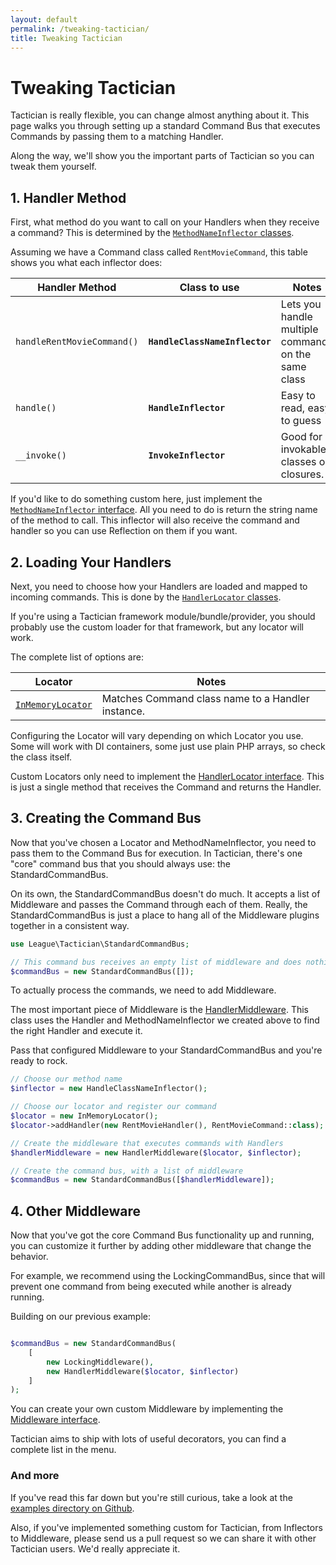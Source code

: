 ```yaml
---
layout: default
permalink: /tweaking-tactician/
title: Tweaking Tactician
---
```


# Tweaking Tactician
Tactician is really flexible, you can change almost anything about it. This page walks you through setting up a standard Command Bus that executes Commands by passing them to a matching Handler.

Along the way, we'll show you the important parts of Tactician so you can tweak them yourself.

## 1. Handler Method
First, what method do you want to call on your Handlers when they receive a command? This is determined by the [`MethodNameInflector` classes](https://github.com/thephpleague/tactician/tree/master/src/Handler/MethodNameInflector). 

Assuming we have a Command class called `RentMovieCommand`, this table shows you what each inflector does: 

Handler Method             | Class to use                   | Notes
---------------------------|--------------------------------|--------------------------------------------------------
`handleRentMovieCommand()` | **`HandleClassNameInflector`** | Lets you handle multiple commands on the same class
`handle()`                 | **`HandleInflector`**          | Easy to read, easy to guess
`__invoke()`               | **`InvokeInflector`**          | Good for invokable classes or closures.

If you'd like to do something custom here, just implement the [`MethodNameInflector` interface](https://github.com/thephpleague/tactician/blob/master/src/Handler/MethodNameInflector/MethodNameInflector.php). All you need to do is return the string name of the method to call. This inflector will also receive the command and handler so you can use Reflection on them if you want.

## 2. Loading Your Handlers
Next, you need to choose how your Handlers are loaded and mapped to incoming commands. This is done by the [`HandlerLocator` classes](https://github.com/thephpleague/tactician/tree/master/src/Handler/Locator). 

If you're using a Tactician framework module/bundle/provider, you should probably use the custom loader for that framework, but any locator will work.

The complete list of options are:

Locator           | Notes
------------------|---------------------------------------------------
[`InMemoryLocator`](https://github.com/thephpleague/tactician/blob/master/src/Handler/Locator/InMemoryLocator.php) | Matches Command class name to a Handler instance.

Configuring the Locator will vary depending on which Locator you use. Some will work with DI containers, some just use plain PHP arrays, so check the class itself.

Custom Locators only need to implement the [HandlerLocator interface](https://github.com/thephpleague/tactician/blob/master/src/Handler/Locator/HandlerLocator.php). This is just a single method that receives the Command and returns the Handler.

## 3. Creating the Command Bus
Now that you've chosen a Locator and MethodNameInflector, you need to pass them to the Command Bus for execution. In Tactician, there's one "core" command bus that you should always use: the StandardCommandBus.

On its own, the StandardCommandBus doesn't do much. It accepts a list of Middleware and passes the Command through each of them. Really, the StandardCommandBus is just a place to hang all of the Middleware plugins together in a consistent way.

~~~ php
use League\Tactician\StandardCommandBus;

// This command bus receives an empty list of middleware and does nothing.
$commandBus = new StandardCommandBus([]);
~~~

To actually process the commands, we need to add Middleware.

The most important piece of Middleware is the [HandlerMiddleware](https://github.com/thephpleague/tactician/blob/master/src/Handler/HandlerMiddleware.php). This class uses the Handler and MethodNameInflector we created above to find the right Handler and execute it.

Pass that configured Middleware to your StandardCommandBus and you're ready to rock.

~~~ php
// Choose our method name
$inflector = new HandleClassNameInflector();

// Choose our locator and register our command
$locator = new InMemoryLocator();
$locator->addHandler(new RentMovieHandler(), RentMovieCommand::class);

// Create the middleware that executes commands with Handlers
$handlerMiddleware = new HandlerMiddleware($locator, $inflector);

// Create the command bus, with a list of middleware
$commandBus = new StandardCommandBus([$handlerMiddleware]);
~~~

## 4. Other Middleware
Now that you've got the core Command Bus functionality up and running, you can customize it further by adding other middleware that change the behavior.

For example, we recommend using the LockingCommandBus, since that will prevent one command from being executed while another is already running.

Building on our previous example:

~~~ php

$commandBus = new StandardCommandBus(
    [
        new LockingMiddleware(),
        new HandlerMiddleware($locator, $inflector)
    ]
);
~~~

You can create your own custom Middleware by implementing the [Middleware interface](https://github.com/thephpleague/tactician/blob/master/src/Middleware.php).

Tactician aims to ship with lots of useful decorators, you can find a complete list in the menu.

### And more
If you've read this far down but you're still curious, take a look at the [examples directory on Github](https://github.com/thephpleague/tactician/tree/master/examples).

Also, if you've implemented something custom for Tactician, from Inflectors to Middleware, please send us a pull request so we can share it with other Tactician users. We'd really appreciate it.
